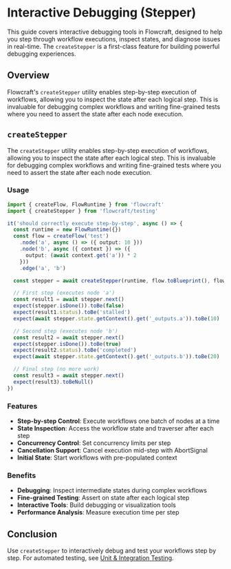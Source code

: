 # Interactive Debugging (Stepper)

This guide covers interactive debugging tools in Flowcraft, designed to help you step through workflow executions, inspect states, and diagnose issues in real-time. The `createStepper` is a first-class feature for building powerful debugging experiences.

## Overview

Flowcraft's `createStepper` utility enables step-by-step execution of workflows, allowing you to inspect the state after each logical step. This is invaluable for debugging complex workflows and writing fine-grained tests where you need to assert the state after each node execution.

<DemoSteps />

## `createStepper`

The `createStepper` utility enables step-by-step execution of workflows, allowing you to inspect the state after each logical step. This is invaluable for debugging complex workflows and writing fine-grained tests where you need to assert the state after each node execution.

### Usage

```typescript
import { createFlow, FlowRuntime } from 'flowcraft'
import { createStepper } from 'flowcraft/testing'

it('should correctly execute step-by-step', async () => {
  const runtime = new FlowRuntime({})
  const flow = createFlow('test')
    .node('a', async () => ({ output: 10 }))
    .node('b', async ({ context }) => ({
      output: (await context.get('a')) * 2
    }))
    .edge('a', 'b')

  const stepper = await createStepper(runtime, flow.toBlueprint(), flow.getFunctionRegistry())

  // First step (executes node 'a')
  const result1 = await stepper.next()
  expect(stepper.isDone()).toBe(false)
  expect(result1.status).toBe('stalled')
  expect(await stepper.state.getContext().get('_outputs.a')).toBe(10)

  // Second step (executes node 'b')
  const result2 = await stepper.next()
  expect(stepper.isDone()).toBe(true)
  expect(result2.status).toBe('completed')
  expect(await stepper.state.getContext().get('_outputs.b')).toBe(20)

  // Final step (no more work)
  const result3 = await stepper.next()
  expect(result3).toBeNull()
})
```

### Features

- **Step-by-step Control**: Execute workflows one batch of nodes at a time
- **State Inspection**: Access the workflow state and traverser after each step
- **Concurrency Control**: Set concurrency limits per step
- **Cancellation Support**: Cancel execution mid-step with AbortSignal
- **Initial State**: Start workflows with pre-populated context

### Benefits

- **Debugging**: Inspect intermediate states during complex workflows
- **Fine-grained Testing**: Assert on state after each logical step
- **Interactive Tools**: Build debugging or visualization tools
- **Performance Analysis**: Measure execution time per step

## Conclusion

Use `createStepper` to interactively debug and test your workflows step by step. For automated testing, see [Unit & Integration Testing](/guide/testing).
